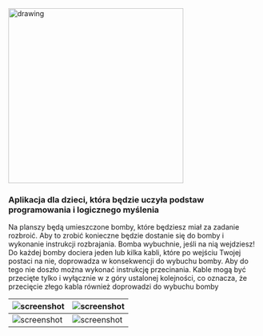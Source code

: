 
<img src="https://i.imgur.com/ciERZx4.png" alt="drawing" width="350"/>
<p align="center"><h3>Aplikacja dla dzieci, która będzie uczyła podstaw programowania i logicznego myślenia</h3></p>
Na planszy będą umieszczone bomby, które będziesz miał za zadanie rozbroić. Aby to zrobić konieczne będzie dostanie się do bomby i wykonanie instrukcji rozbrajania. Bomba wybuchnie, jeśli na nią wejdziesz! Do każdej bomby dociera jeden lub kilka kabli, które po wejściu Twojej postaci na nie, doprowadza w konsekwencji do wybuchu bomby. Aby do tego nie doszło można wykonać instrukcję przecinania. Kable mogą być przecięte tylko i wyłącznie w z góry ustalonej kolejności, co oznacza, że przecięcie złego kabla również doprowadzi do wybuchu bomby



|![screenshot](https://i.imgur.com/rsWEJup.png)|![screenshot](https://i.imgur.com/FTnPnrf.png)|
|--|--|
|![screenshot](https://i.imgur.com/LjR4LY9.png)|![screenshot](https://i.imgur.com/YCN34Ib.png)|
